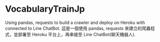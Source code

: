 # VocabularyTrainJp

Using pandas, requests to build a crawler and deploy on Heroku with connected to Line ChatBot.
這是一個使用 pandas, requests 來建立的爬蟲程式，並部署至 Heroku 平台上，再串接至 Line ChatBot(聊天機器人).

